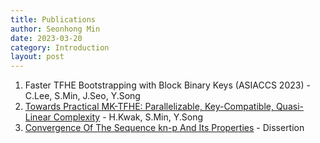 ```yaml
---
title: Publications
author: Seonhong Min
date: 2023-03-20
category: Introduction
layout: post
---
```


1. Faster TFHE Bootstrapping with Block Binary Keys (ASIACCS 2023) - C.Lee, S.Min, J.Seo, Y.Song
2. [Towards Practical MK-TFHE: Parallelizable, Key-Compatible, Quasi-Linear Complexity] - H.Kwak, S.Min, Y.Song
3. [Convergence Of The Sequence kn-p And Its Properties] - Dissertion


[Convergence Of The Sequence kn-p And Its Properties]: https://github.com/snu-lukemin/snu-lukemin.github.io/blob/master/files/kn-p.pdf
[Towards Practical MK-TFHE: Parallelizable, Key-Compatible, Quasi-Linear Complexity]: https://eprint.iacr.org/2022/1460.pdf